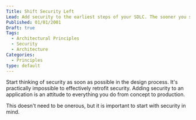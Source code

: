 ```yaml
---
Title: Shift Security Left
Lead: Add security to the earliest steps of your SDLC. The sooner you start thinking about it, the easier it is to incorporate.
Published: 01/01/2001
Draft: true
Tags:
  - Architectural Principles
  - Security
  - Architecture
Categories:
  - Principles
type: default
---
```


Start thinking of security as soon as possible in the design process. It's practically impossible to effectively retrofit security. Adding security to an application is an attitude to everything you do from concept to production.

This doesn't need to be onerous, but it is important to start with security in mind.
